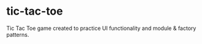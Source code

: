 # tic-tac-toe
Tic Tac Toe game created to practice UI functionality and module &amp; factory patterns.
